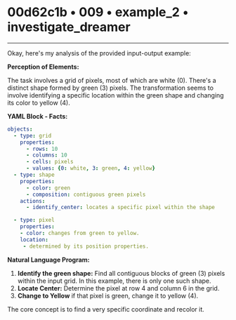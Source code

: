 # 00d62c1b • 009 • example_2 • investigate_dreamer

---
Okay, here's my analysis of the provided input-output example:

**Perception of Elements:**

The task involves a grid of pixels, most of which are white (0). There's a distinct shape formed by green (3) pixels. The transformation seems to involve identifying a specific location within the green shape and changing its color to yellow (4).

**YAML Block - Facts:**



```yaml
objects:
  - type: grid
    properties:
      - rows: 10
      - columns: 10
      - cells: pixels
      - values: {0: white, 3: green, 4: yellow}
  - type: shape
    properties:
      - color: green
      - composition: contiguous green pixels
    actions:
      - identify_center: locates a specific pixel within the shape

  - type: pixel
    properties:
    - color: changes from green to yellow.
    location:
     - determined by its position properties.
```



**Natural Language Program:**

1.  **Identify the green shape:** Find all contiguous blocks of green (3) pixels within the input grid. In this example, there is only one such shape.
2.  **Locate Center:** Determine the pixel at row 4 and column 6 in the grid.
3. **Change to Yellow** if that pixel is green, change it to yellow (4).

The core concept is to find a very specific coordinate and recolor it.


